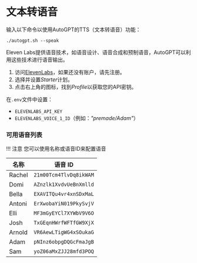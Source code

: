 # 文本转语音

输入以下命令以使用AutoGPT的TTS（文本转语音）功能：

```shell
./autogpt.sh --speak
```

Eleven Labs提供语音技术，如语音设计、语音合成和预制语音，AutoGPT可以利用这些技术进行语音输出。

1. 访问[ElevenLabs](https://beta.elevenlabs.io/)，如果还没有账户，请先注册。
2. 选择并设置*Starter*计划。
3. 点击右上角的图标，找到*Profile*以获取您的API密钥。

在`.env`文件中设置：

- `ELEVENLABS_API_KEY`
- `ELEVENLABS_VOICE_1_ID`（例如：_"premade/Adam"_）

### 可用语音列表

!!! 注意
    您可以使用名称或语音ID来配置语音

| 名称   | 语音 ID |
| ------ | -------- |
| Rachel | `21m00Tcm4TlvDq8ikWAM` |
| Domi   | `AZnzlk1XvdvUeBnXmlld` |
| Bella  | `EXAVITQu4vr4xnSDxMaL` |
| Antoni | `ErXwobaYiN019PkySvjV` |
| Elli   | `MF3mGyEYCl7XYWbV9V6O` |
| Josh   | `TxGEqnHWrfWFTfGW9XjX` |
| Arnold | `VR6AewLTigWG4xSOukaG` |
| Adam   | `pNInz6obpgDQGcFmaJgB` |
| Sam    | `yoZ06aMxZJJ28mfd3POQ` |